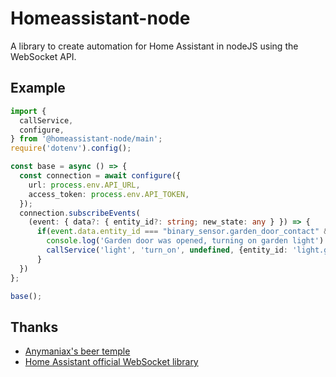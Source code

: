 # Homeassistant-node
A library to create automation for Home Assistant in nodeJS using the WebSocket API.
## Example
```typescript
import {
  callService,
  configure,
} from '@homeassistant-node/main';
require('dotenv').config();

const base = async () => {
  const connection = await configure({
    url: process.env.API_URL,
    access_token: process.env.API_TOKEN,
  });
  connection.subscribeEvents(
    (event: { data?: { entity_id?: string; new_state: any } }) => {
      if(event.data.entity_id === "binary_sensor.garden_door_contact" && event.data.new_state === 'on'){
        console.log('Garden door was opened, turning on garden light')
        callService('light', 'turn_on', undefined, {entity_id: 'light.garden'})
      }
  })
};

base();
```

## Thanks
- [Anymaniax's beer temple](https://github.com/anymaniax/beer-temple)
- [Home Assistant official WebSocket library](https://github.com/home-assistant/home-assistant-js-websocket)
